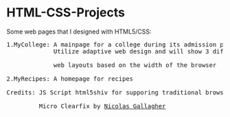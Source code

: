 # HTML-CSS-Projects
Some web pages that I designed with HTML5/CSS: </br>
<pre>
1.MyCollege: A mainpage for a college during its admission period
             Utilize adaptive web design and will show 3 different </br>
             web layouts based on the width of the browser

2.MyRecipes: A homepage for recipes</br>
Credits: JS Script html5shiv for supporing traditional browser by <a href = "https://github.com/aFarkas/html5shiv">aFarkas</a></br>
         Micro Clearfix by <a href = "http://nicolasgallagher.com/micro-clearfix-hack/">Nicolas Gallagher</a></br>
</pre>
